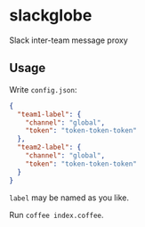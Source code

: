 # slackglobe

Slack inter-team message proxy

## Usage

Write `config.json`:

```json
{
  "team1-label": {
    "channel": "global",
    "token": "token-token-token"
  },
  "team2-label": {
    "channel": "global",
    "token": "token-token-token"
  }
}
```

`label` may be named as you like.

Run `coffee index.coffee`.
